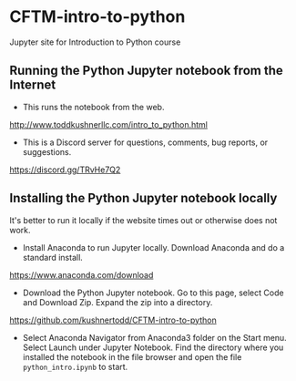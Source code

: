 # CFTM-intro-to-python
Jupyter site for Introduction to Python course

## Running the Python Jupyter notebook from the Internet

- This runs the notebook from the web. 

http://www.toddkushnerllc.com/intro_to_python.html

- This is a Discord server for questions, comments, bug reports, or suggestions.

https://discord.gg/TRvHe7Q2

## Installing the Python Jupyter notebook locally 
It's better to run it locally if the website times out or otherwise does not work.  

- Install Anaconda to run Jupyter locally. Download Anaconda and do a standard install.   

https://www.anaconda.com/download

- Download the Python Jupyter notebook. Go to this page, select Code and Download Zip. Expand the zip into a directory.  

https://github.com/kushnertodd/CFTM-intro-to-python

-  Select Anaconda Navigator from Anaconda3 folder on the Start menu. Select Launch under Jupyter Notebook. Find the directory where you installed the notebook in the file browser and open the file `python_intro.ipynb` to start.

<!--
installing jupyter on google cloud
https://towardsdatascience.com/running-jupyter-notebook-in-google-cloud-platform-in-15-min-61e16da34d52
-->
